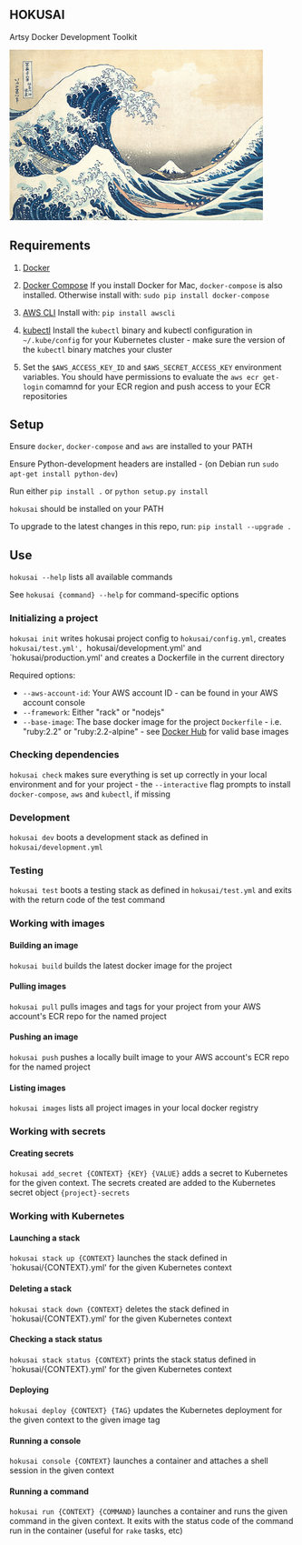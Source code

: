 HOKUSAI
-------

Artsy Docker Development Toolkit

<img height="300" src="hokusai.jpg">

## Requirements

1) [Docker](https://docs.docker.com/)

2) [Docker Compose](https://docs.docker.com/compose/) If you install Docker for Mac, `docker-compose` is also installed. Otherwise install with: `sudo pip install docker-compose`

3) [AWS CLI](http://docs.aws.amazon.com/cli/latest/userguide/installing.html) Install with: `pip install awscli`

4) [kubectl](http://kubernetes.io/docs/user-guide/prereqs/) Install the `kubectl` binary and kubectl configuration in `~/.kube/config` for your Kubernetes cluster - make sure the version of the `kubectl` binary matches your cluster

4) Set the `$AWS_ACCESS_KEY_ID` and `$AWS_SECRET_ACCESS_KEY` environment variables.  You should have permissions to evaluate the `aws ecr get-login` comamnd for your ECR region and push access to your ECR repositories

## Setup

Ensure `docker`, `docker-compose` and `aws` are installed to your PATH

Ensure Python-development headers are installed - (on Debian run `sudo apt-get install python-dev`)

Run either `pip install .` or `python setup.py install`

`hokusai` should be installed on your PATH

To upgrade to the latest changes in this repo, run: `pip install --upgrade .`

## Use

`hokusai --help` lists all available commands

See `hokusai {command} --help` for command-specific options

### Initializing a project

`hokusai init` writes hokusai project config to `hokusai/config.yml`, creates `hokusai/test.yml', `hokusai/development.yml' and `hokusai/production.yml' and creates a Dockerfile in the current directory

Required options:
  - `--aws-account-id`: Your AWS account ID - can be found in your AWS account console
  - `--framework`: Either "rack" or "nodejs"
  - `--base-image`: The base docker image for the project `Dockerfile` - i.e. "ruby:2.2" or "ruby:2.2-alpine" - see [Docker Hub](https://hub.docker.com/) for valid base images

### Checking dependencies

`hokusai check` makes sure everything is set up correctly in your local environment and for your project - the `--interactive` flag prompts to install `docker-compose`, `aws` and `kubectl`, if missing

### Development

`hokusai dev` boots a development stack as defined in `hokusai/development.yml`

### Testing

`hokusai test` boots a testing stack as defined in `hokusai/test.yml` and exits with the return code of the test command


### Working with images

#### Building an image

`hokusai build` builds the latest docker image for the project

#### Pulling images

`hokusai pull` pulls images and tags for your project from your AWS account's ECR repo for the named project

#### Pushing an image

`hokusai push` pushes a locally built image to your AWS account's ECR repo for the named project

#### Listing images

`hokusai images` lists all project images in your local docker registry


### Working with secrets

#### Creating secrets

`hokusai add_secret {CONTEXT} {KEY} {VALUE}` adds a secret to Kubernetes for the given context.  The secrets created are added to the Kubernetes secret object `{project}-secrets`


### Working with Kubernetes

#### Launching a stack

`hokusai stack up {CONTEXT}` launches the stack defined in `hokusai/{CONTEXT}.yml' for the given Kubernetes context

#### Deleting a stack

`hokusai stack down {CONTEXT}` deletes the stack defined in `hokusai/{CONTEXT}.yml' for the given Kubernetes context

#### Checking a stack status

`hokusai stack status {CONTEXT}` prints the stack status defined in `hokusai/{CONTEXT}.yml' for the given Kubernetes context

#### Deploying

`hokusai deploy {CONTEXT} {TAG}` updates the Kubernetes deployment for the given context to the given image tag

#### Running a console

`hokusai console {CONTEXT}` launches a container and attaches a shell session in the given context

#### Running a command

`hokusai run {CONTEXT} {COMMAND}` launches a container and runs the given command in the given context.  It exits with the status code of the command run in the container (useful for `rake` tasks, etc)
